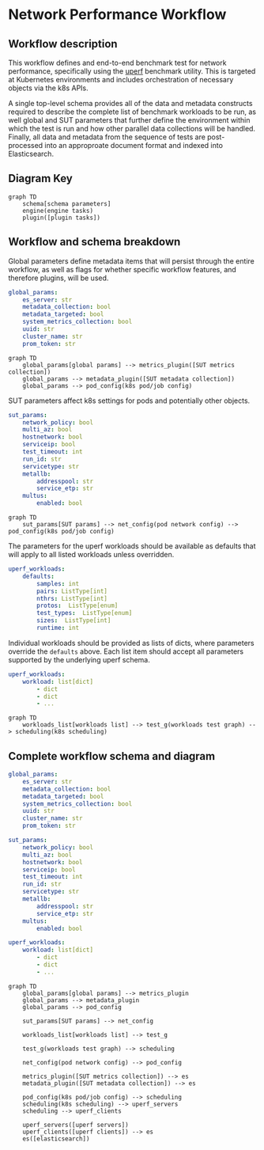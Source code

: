 # Network Performance Workflow

## Workflow description

This workflow defines and end-to-end benchmark test for network performance, specifically using the [uperf](https://github.com/uperf/uperf) benchmark utility. This is targeted at Kubernetes environments and includes orchestration of necessary objects via the k8s APIs.

A single top-level schema provides all of the data and metadata constructs required to describe the complete list of benchmark workloads to be run, as well global and SUT parameters that further define the environment within which the test is run and how other parallel data collections will be handled. Finally, all data and metadata from the sequence of tests are post-processed into an approproate document format and indexed into Elasticsearch.

## Diagram Key
```mermaid
graph TD
    schema[schema parameters]
    engine(engine tasks)
    plugin([plugin tasks])
```

## Workflow and schema breakdown
Global parameters define metadata items that will persist through the entire workflow, as well as flags for whether specific workflow features, and therefore plugins, will be used.

```yaml
global_params:
    es_server: str
    metadata_collection: bool
    metadata_targeted: bool
    system_metrics_collection: bool
    uuid: str
    cluster_name: str
    prom_token: str
```
```mermaid
graph TD
    global_params[global params] --> metrics_plugin([SUT metrics collection])
    global_params --> metadata_plugin([SUT metadata collection])
    global_params --> pod_config(k8s pod/job config)
```

SUT parameters affect k8s settings for pods and potentially other objects.
```yaml
sut_params:
    network_policy: bool
    multi_az: bool
    hostnetwork: bool
    serviceip: bool
    test_timeout: int
    run_id: str
    servicetype: str
    metallb:
        addresspool: str
        service_etp: str
    multus:
        enabled: bool
```
```mermaid
graph TD
    sut_params[SUT params] --> net_config(pod network config) --> pod_config(k8s pod/job config)
```

The parameters for the uperf workloads should be available as defaults that will apply to all listed workloads unless overridden.
```yaml
uperf_workloads:
    defaults:
        samples: int
        pairs: ListType[int]
        nthrs: ListType[int]
        protos:  ListType[enum]
        test_types:  ListType[enum]
        sizes:  ListType[int]
        runtime: int
```

Individual workloads should be provided as lists of dicts, where parameters override the `defaults` above. Each list item should accept all parameters supported by the underlying uperf schema.
```yaml
uperf_workloads:
    workload: list[dict]
        - dict
        - dict
        - ...
```
```mermaid
graph TD
    workloads_list[workloads list] --> test_g(workloads test graph) --> scheduling(k8s scheduling)
```

## Complete workflow schema and diagram
```yaml
global_params:
    es_server: str
    metadata_collection: bool
    metadata_targeted: bool
    system_metrics_collection: bool
    uuid: str
    cluster_name: str
    prom_token: str

sut_params:
    network_policy: bool
    multi_az: bool
    hostnetwork: bool
    serviceip: bool
    test_timeout: int
    run_id: str
    servicetype: str
    metallb:
        addresspool: str
        service_etp: str
    multus:
        enabled: bool

uperf_workloads:
    workload: list[dict]
        - dict
        - dict
        - ...
```
```mermaid
graph TD
    global_params[global params] --> metrics_plugin
    global_params --> metadata_plugin
    global_params --> pod_config

    sut_params[SUT params] --> net_config

    workloads_list[workloads list] --> test_g
    
    test_g(workloads test graph) --> scheduling

    net_config(pod network config) --> pod_config
    
    metrics_plugin([SUT metrics collection]) --> es
    metadata_plugin([SUT metadata collection]) --> es
    
    pod_config(k8s pod/job config) --> scheduling
    scheduling(k8s scheduling) --> uperf_servers
    scheduling --> uperf_clients

    uperf_servers([uperf servers])
    uperf_clients([uperf clients]) --> es
    es([elasticsearch])
```
